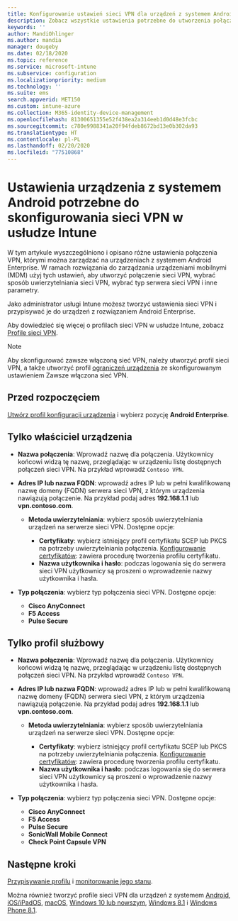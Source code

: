 ```yaml
---
title: Konfigurowanie ustawień sieci VPN dla urządzeń z systemem Android Enterprise w usłudze Microsoft Intune — Azure | Microsoft Docs
description: Zobacz wszystkie ustawienia potrzebne do utworzenia połączeń sieci VPN na urządzeniach z systemem Android Enterprise w usłudze Microsoft Intune. Wprowadź nazwę połączenia, adres IP lub nazwę FQDN serwera sieci VPN, wybierz sposób uwierzytelniania użytkowników, a następnie wybierz typ połączenia Citrix, SonicWall, Check Point Capsule lub Pulse Secure.
keywords: ''
author: MandiOhlinger
ms.author: mandia
manager: dougeby
ms.date: 02/18/2020
ms.topic: reference
ms.service: microsoft-intune
ms.subservice: configuration
ms.localizationpriority: medium
ms.technology: ''
ms.suite: ems
search.appverid: MET150
ms.custom: intune-azure
ms.collection: M365-identity-device-management
ms.openlocfilehash: 81300651355e52f438ea2a314eeb1d0d48e3fcbc
ms.sourcegitcommit: c780e9988341a20f94fdeb8672bd13e0b302da93
ms.translationtype: HT
ms.contentlocale: pl-PL
ms.lasthandoff: 02/20/2020
ms.locfileid: "77510868"
---
```

# <a name="android-enterprise-device-settings-to-configure-vpn-in-intune"></a>Ustawienia urządzenia z systemem Android potrzebne do skonfigurowania sieci VPN w usłudze Intune

W tym artykule wyszczególniono i opisano różne ustawienia połączenia VPN, którymi można zarządzać na urządzeniach z systemem Android Enterprise. W ramach rozwiązania do zarządzania urządzeniami mobilnymi (MDM) użyj tych ustawień, aby utworzyć połączenie sieci VPN, wybrać sposób uwierzytelniania sieci VPN, wybrać typ serwera sieci VPN i inne parametry.

Jako administrator usługi Intune możesz tworzyć ustawienia sieci VPN i przypisywać je do urządzeń z rozwiązaniem Android Enterprise. 

Aby dowiedzieć się więcej o profilach sieci VPN w usłudze Intune, zobacz [Profile sieci VPN](vpn-settings-configure.md).

> [!NOTE]
> Aby skonfigurować zawsze włączoną sieć VPN, należy utworzyć profil sieci VPN, a także utworzyć profil [ograniczeń urządzenia](device-restrictions-android-for-work.md#connectivity) ze skonfigurowanym ustawieniem Zawsze włączona sieć VPN.

## <a name="before-you-begin"></a>Przed rozpoczęciem

[Utwórz profil konfiguracji urządzenia](vpn-settings-configure.md#create-a-device-profile) i wybierz pozycję **Android Enterprise**.

## <a name="device-owner-only"></a>Tylko właściciel urządzenia

- **Nazwa połączenia**: Wprowadź nazwę dla połączenia. Użytkownicy końcowi widzą tę nazwę, przeglądając w urządzeniu listę dostępnych połączeń sieci VPN. Na przykład wprowadź `Contoso VPN`.
- **Adres IP lub nazwa FQDN**: wprowadź adres IP lub w pełni kwalifikowaną nazwę domeny (FQDN) serwera sieci VPN, z którym urządzenia nawiązują połączenie. Na przykład podaj adres **192.168.1.1** lub **vpn.contoso.com**.

  - **Metoda uwierzytelniania**: wybierz sposób uwierzytelniania urządzeń na serwerze sieci VPN. Dostępne opcje:
  
    - **Certyfikaty**: wybierz istniejący profil certyfikatu SCEP lub PKCS na potrzeby uwierzytelniania połączenia. [Konfigurowanie certyfikatów](../protect/certificates-configure.md): zawiera procedurę tworzenia profilu certyfikatu.
    - **Nazwa użytkownika i hasło**: podczas logowania się do serwera sieci VPN użytkownicy są proszeni o wprowadzenie nazwy użytkownika i hasła.

- **Typ połączenia**: wybierz typ połączenia sieci VPN. Dostępne opcje:

  - **Cisco AnyConnect**
  - **F5 Access**
  - **Pulse Secure**

## <a name="work-profile-only"></a>Tylko profil służbowy

- **Nazwa połączenia**: Wprowadź nazwę dla połączenia. Użytkownicy końcowi widzą tę nazwę, przeglądając w urządzeniu listę dostępnych połączeń sieci VPN. Na przykład wprowadź `Contoso VPN`.
- **Adres IP lub nazwa FQDN**: wprowadź adres IP lub w pełni kwalifikowaną nazwę domeny (FQDN) serwera sieci VPN, z którym urządzenia nawiązują połączenie. Na przykład podaj adres **192.168.1.1** lub **vpn.contoso.com**.

  - **Metoda uwierzytelniania**: wybierz sposób uwierzytelniania urządzeń na serwerze sieci VPN. Dostępne opcje:
  
    - **Certyfikaty**: wybierz istniejący profil certyfikatu SCEP lub PKCS na potrzeby uwierzytelniania połączenia. [Konfigurowanie certyfikatów](../protect/certificates-configure.md): zawiera procedurę tworzenia profilu certyfikatu.
    - **Nazwa użytkownika i hasło**: podczas logowania się do serwera sieci VPN użytkownicy są proszeni o wprowadzenie nazwy użytkownika i hasła.

- **Typ połączenia**: wybierz typ połączenia sieci VPN. Dostępne opcje:

  - **Cisco AnyConnect**
  - **F5 Access**
  - **Pulse Secure**
  - **SonicWall Mobile Connect**
  - **Check Point Capsule VPN**

## <a name="next-steps"></a>Następne kroki

[Przypisywanie profilu](device-profile-assign.md) i [monitorowanie jego stanu](device-profile-monitor.md).

Można również tworzyć profile sieci VPN dla urządzeń z systemem [Android](vpn-settings-android.md), [iOS/iPadOS](vpn-settings-ios.md), [macOS](vpn-settings-macos.md), [Windows 10 lub nowszym](vpn-settings-windows-10.md), [Windows 8.1](vpn-settings-windows-8-1.md) i [Windows Phone 8.1](vpn-settings-windows-phone-8-1.md).
